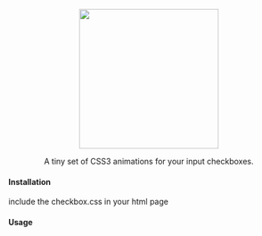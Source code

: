 <p align="center">
<img src="https://raw.githubusercontent.com/720kb/checkbox.css/gh-pages/logo.png" width="250"/>
</p>
<p align="center" style="text-align:center">
A tiny set of CSS3 animations for your input checkboxes.
</p>

#### Installation

include the checkbox.css in your html page

#### Usage
